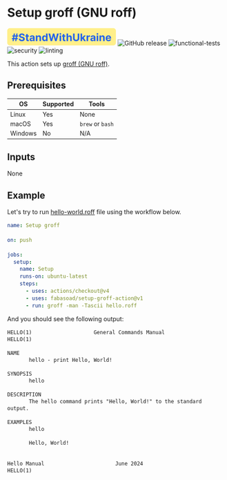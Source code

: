 # Setup groff (GNU roff)

[![Stand With Ukraine](https://raw.githubusercontent.com/vshymanskyy/StandWithUkraine/main/badges/StandWithUkraine.svg)](https://stand-with-ukraine.pp.ua)
![GitHub release](https://img.shields.io/github/v/release/fabasoad/setup-groff-action?include_prereleases)
![functional-tests](https://github.com/fabasoad/setup-groff-action/actions/workflows/functional-tests.yml/badge.svg)
![security](https://github.com/fabasoad/setup-groff-action/actions/workflows/security.yml/badge.svg)
![linting](https://github.com/fabasoad/setup-groff-action/actions/workflows/linting.yml/badge.svg)

This action sets up [groff (GNU roff)](https://www.gnu.org/software/groff).

## Prerequisites

<!-- prettier-ignore-start -->
| OS      | Supported | Tools            |
|---------|-----------|------------------|
| Linux   | Yes       | None             |
| macOS   | Yes       | `brew` or `bash` |
| Windows | No        | N/A              |
<!-- prettier-ignore-end -->

## Inputs

None

## Example

Let's try to run [hello-world.roff](./hello-world.roff) file using the workflow
below.

```yaml
name: Setup groff

on: push

jobs:
  setup:
    name: Setup
    runs-on: ubuntu-latest
    steps:
      - uses: actions/checkout@v4
      - uses: fabasoad/setup-groff-action@v1
      - run: groff -man -Tascii hello.roff
```

And you should see the following output:

```text
HELLO(1)                    General Commands Manual                   HELLO(1)

NAME
       hello - print Hello, World!

SYNOPSIS
       hello

DESCRIPTION
       The hello command prints "Hello, World!" to the standard output.

EXAMPLES
       hello

       Hello, World!


Hello Manual                       June 2024                          HELLO(1)
```
